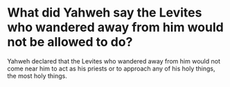 # What did Yahweh say the Levites who wandered away from him would not be allowed to do?

Yahweh declared that the Levites who wandered away from him would not come near him to act as his priests or to approach any of his holy things, the most holy things.
